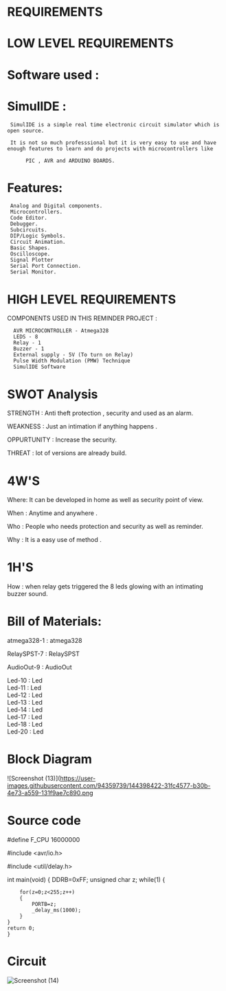 



#  REQUIREMENTS


# LOW LEVEL REQUIREMENTS

# Software used :

# SimulIDE  : 

     SimulIDE is a simple real time electronic circuit simulator which is open source.
     
     It is not so much professsional but it is very easy to use and have enough features to learn and do projects with microcontrollers like
          
          PIC , AVR and ARDUINO BOARDS.
          
# Features:

     Analog and Digital components.
     Microcontrollers.
     Code Editor.
     Debugger.
     Subcircuits.
     DIP/Logic Symbols.
     Circuit Animation.
     Basic Shapes.
     Oscilloscope.
     Signal Plotter
     Serial Port Connection.
     Serial Monitor.


# HIGH LEVEL REQUIREMENTS

 COMPONENTS USED IN THIS REMINDER PROJECT :
     
      AVR MICROCONTROLLER - Atmega328
      LEDS - 8
      Relay - 1 
      Buzzer - 1
      External supply - 5V (To turn on Relay)
      Pulse Width Modulation (PMW) Technique
      SimulIDE Software
      

# SWOT Analysis

STRENGTH : Anti theft protection , security and used as an alarm.

WEAKNESS : Just an intimation if anything happens .

OPPURTUNITY : Increase the security.

THREAT : lot of versions are already build.



# 4W'S

Where: It can be developed in home as well as security point of view.

When : Anytime and anywhere .

Who : People who needs protection and security as well as reminder.

Why : It is a easy use of method .

# 1H'S

How : when relay gets triggered the 8 leds glowing with an intimating buzzer sound.



# Bill of Materials:


atmega328-1 : atmega328

RelaySPST-7 : RelaySPST  

AudioOut-9 : AudioOut   

Led-10 : Led   
Led-11 : Led   
Led-12 : Led   
Led-13 : Led   
Led-14 : Led   
Led-17 : Led   
Led-18 : Led   
Led-20 : Led   
 

# Block Diagram

![Screenshot (13)](https://user-images.githubusercontent.com/94359739/144398422-31fc4577-b30b-4e73-a559-131f9ae7c890.png


# Source code 

#define F_CPU 16000000

#include <avr/io.h>

#include <util/delay.h>

int main(void)
{
	DDRB=0xFF;
	unsigned char z;
	while(1)
	{
		
		for(z=0;z<255;z++)
		{
			PORTB=z;
			_delay_ms(1000);
		}
	}
	return 0;
	}


# Circuit

![Screenshot (14)](https://user-images.githubusercontent.com/94359739/144399162-8a04a7c2-02d7-4a63-861c-007470e696bc.png)


        

     
